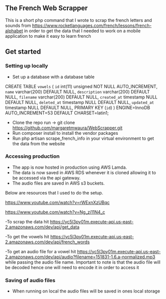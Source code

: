 ## The French Web Scrapper

This is a short php command that I wrote to scrap the french letters and sounds
from https://www.rocketlanguages.com/french/lessons/french-alphabet in order to get the data that I needed to work on a
mobile application to make it easy to learn french

## Get started

### Setting up locally

- Set up a database with a database table

CREATE TABLE `vowels` (
`id` int(11) unsigned NOT NULL AUTO_INCREMENT,
`name` varchar(200) DEFAULT NULL,
`description` varchar(200) DEFAULT NULL,
`filename` varchar(200) DEFAULT NULL,
`created_at` timestamp NULL DEFAULT NULL,
`deleted_at` timestamp NULL DEFAULT NULL,
`updated_at` timestamp NULL DEFAULT NULL, PRIMARY KEY (`id`)
) ENGINE=InnoDB AUTO_INCREMENT=53 DEFAULT CHARSET=latin1;

- Clone the repo run -> git clone https://github.com/margaretmwaura/WebScrapper.git
- Run composer install to install the vendor packages
- Run php artisan scrape_french_info in your virtual environment to get the data from the website

### Accessing production

- The app is now hosted in production using AWS Lamda.
- The data is now saved in AWS RDS whenever it is cloned allowing it to be accessed via the api gateway.
- The audio files are saved in AWS s3 buckets.

Below are resources that I used to do the setup.

https://www.youtube.com/watch?v=rWExnXzUBqc

https://www.youtube.com/watch?v=Ng_zi11N4_c

-To scrap the data hit https://yc5l3py01m.execute-api.us-east-2.amazonaws.com/dev/api/get_data

-To get the vowels hit https://yc5l3py01m.execute-api.us-east-2.amazonaws.com/dev/api/french_words

-To get an audio file for a vowel
hit https://yc5l3py01m.execute-api.us-east-2.amazonaws.com/dev/api/audio?filename=151831-1.6.a-normalized.mp3 while
passing the audio file name. Important to note is that the audio file will be decoded hence one will need to encode it
in order to access it

### Saving of audio files

- When running on local the audio files will be saved in ones local storage
